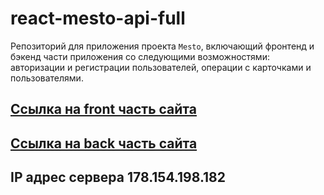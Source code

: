 # react-mesto-api-full

Репозиторий для приложения проекта `Mesto`, включающий фронтенд и бэкенд части приложения со следующими возможностями: авторизации и регистрации пользователей, операции с карточками и пользователями.

## [Ссылка на front часть сайта](https://kiryaev.students.nomoredomains.club)

## [Ссылка на back часть сайта](https://api.kiryaev.students.nomoredomains.club)

## IP адрес сервера 178.154.198.182
